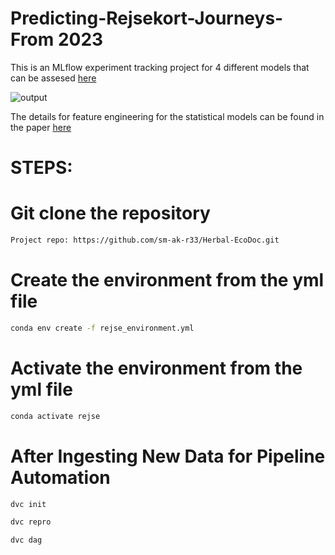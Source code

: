 # Predicting-Rejsekort-Journeys-From 2023
This is an MLflow experiment tracking project for 4 different models that can be assesed [here](https://dagshub.com/smahasanulkarim/Predicting-Rejsekort-Price-Increase-2023.mlflow/#/compare-runs?runs=[%22b701e3cfda5647ab984e1c73733e0c45%22,%222c785a791b244b35b0c55fc33185d45d%22,%222a7a92eecfbe4f2d9910664a5dd1a21d%22,%22d5ba1442340c49c9badafad18e73ad20%22]&experiments=[%220%22])

![output](https://github.com/user-attachments/assets/87caf981-32dc-48e1-a2e9-048fafe7e889)

The details for feature engineering for the statistical models can be found in the paper [here](https://github.com/sm-ak-r33/Predicting-Rejsekort-Price-Increase-2023/blob/main/rejsekort.pdf)  

# STEPS:
# Git clone the repository

``` bash
Project repo: https://github.com/sm-ak-r33/Herbal-EcoDoc.git
```

# Create the environment from the yml file
``` bash
conda env create -f rejse_environment.yml
```

# Activate the environment from the yml file
``` bash
conda activate rejse
```

# After Ingesting New Data for Pipeline Automation
``` bash
dvc init
```

``` bash
dvc repro
```

``` bash
dvc dag
```
